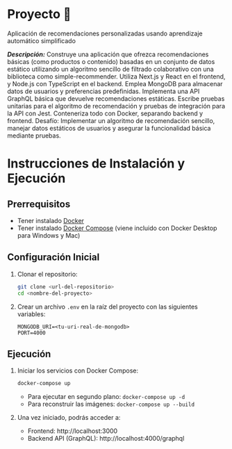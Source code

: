 # Proyecto 🐺
Aplicación de recomendaciones personalizadas usando aprendizaje automático simplificado

***Descripción:***
Construye una aplicación que ofrezca recomendaciones básicas (como productos o contenido)
basadas en un conjunto de datos estático utilizando un algoritmo sencillo de filtrado colaborativo
con una biblioteca como simple-recommender. Utiliza Next.js y React en el frontend, y Node.js con
TypeScript en el backend. Emplea MongoDB para almacenar datos de usuarios y preferencias predefinidas. Implementa una API GraphQL básica que devuelve recomendaciones estáticas. Escribe pruebas unitarias para el algoritmo de recomendación y pruebas de integración para la API con Jest.
Conteneriza todo con Docker, separando backend y frontend.
Desafío:
Implementar un algoritmo de recomendación sencillo, manejar datos estáticos de usuarios y asegurar la funcionalidad básica mediante pruebas.

# Instrucciones de Instalación y Ejecución

## Prerrequisitos
- Tener instalado [Docker](https://www.docker.com/get-started)
- Tener instalado [Docker Compose](https://docs.docker.com/compose/install/) (viene incluido con Docker Desktop para Windows y Mac)

## Configuración Inicial
1. Clonar el repositorio:
   ```bash
   git clone <url-del-repositorio>
   cd <nombre-del-proyecto>
   ```

2. Crear un archivo `.env` en la raíz del proyecto con las siguientes variables:
   ```env
   MONGODB_URI=<tu-uri-real-de-mongodb>
   PORT=4000
   ```

## Ejecución
1. Iniciar los servicios con Docker Compose:
   ```bash
   docker-compose up
   ```
   - Para ejecutar en segundo plano: `docker-compose up -d`
   - Para reconstruir las imágenes: `docker-compose up --build`

2. Una vez iniciado, podrás acceder a:
   - Frontend: http://localhost:3000
   - Backend API (GraphQL): http://localhost:4000/graphql


